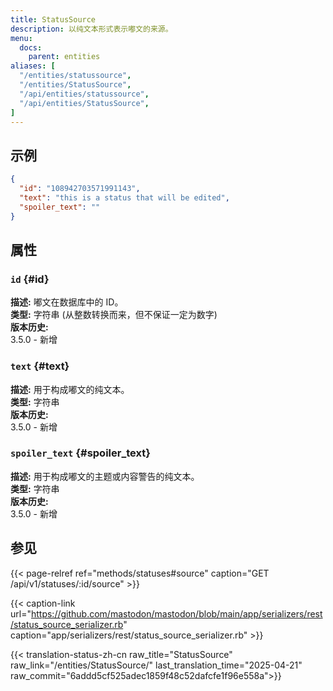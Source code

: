 ```yaml
---
title: StatusSource
description: 以纯文本形式表示嘟文的来源。
menu:
  docs:
    parent: entities
aliases: [
  "/entities/statussource",
  "/entities/StatusSource",
  "/api/entities/statussource",
  "/api/entities/StatusSource",
]
---
```


## 示例

```json
{
  "id": "108942703571991143",
  "text": "this is a status that will be edited",
  "spoiler_text": ""
}
```

## 属性

### `id` {#id}

**描述:** 嘟文在数据库中的 ID。\
**类型:** 字符串 (从整数转换而来，但不保证一定为数字)\
**版本历史:**\
3.5.0 - 新增

### `text` {#text}

**描述:** 用于构成嘟文的纯文本。\
**类型:** 字符串\
**版本历史:**\
3.5.0 - 新增

### `spoiler_text` {#spoiler_text}

**描述:** 用于构成嘟文的主题或内容警告的纯文本。\
**类型:** 字符串\
**版本历史:**\
3.5.0 - 新增

## 参见

{{< page-relref ref="methods/statuses#source" caption="GET /api/v1/statuses/:id/source" >}}

{{< caption-link url="https://github.com/mastodon/mastodon/blob/main/app/serializers/rest/status_source_serializer.rb" caption="app/serializers/rest/status_source_serializer.rb" >}}

{{< translation-status-zh-cn raw_title="StatusSource" raw_link="/entities/StatusSource/" last_translation_time="2025-04-21" raw_commit="6addd5cf525adec1859f48c52dafcfe1f96e558a">}}

